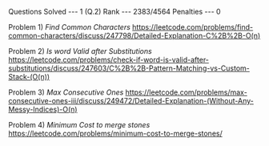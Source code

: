 
Questions Solved --- 1 (Q.2)
Rank  --- 2383/4564
Penalties --- 0

Problem 1) *Find Common Characters* 
https://leetcode.com/problems/find-common-characters/discuss/247798/Detailed-Explanation-C%2B%2B-O(n)

Problem 2) *Is word Valid after Substitutions*
https://leetcode.com/problems/check-if-word-is-valid-after-substitutions/discuss/247603/C%2B%2B-Pattern-Matching-vs-Custom-Stack-(O(n))

Problem 3) *Max Consecutive Ones*
https://leetcode.com/problems/max-consecutive-ones-iii/discuss/249472/Detailed-Explanation-(Without-Any-Messy-Indices)-O(n)

Problem 4) *Minimum Cost to merge stones*
https://leetcode.com/problems/minimum-cost-to-merge-stones/
